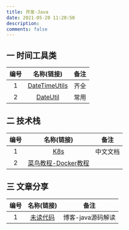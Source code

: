 ```yaml
---
title: 开发-Java
date: 2021-05-20 11:20:50
description: 
comments: false
---
```

## 一 时间工具类

| 编号 |                          名称(链接)                          | 备注 |
| :--: | :----------------------------------------------------------: | :--: |
|  1   | [DateTimeUtils](https://github.com/thunder413/DateTimeUtils) | 齐全 |
|  2   |       [DateUtil](https://github.com/easyjane/DateUtil)       | 常用 |

## 二 技术栈

| 编号 |                          名称(链接)                          |   备注   |
| :--: | :----------------------------------------------------------: | :------: |
|  1   |            [K8s](http://docs.kubernetes.org.cn/)             | 中文文档 |
|  2   | [菜鸟教程-Docker教程](https://www.runoob.com/docker/docker-tutorial.html) |          |

## 三 文章分享

| 编号 |             名称(链接)              |       备注        |
| :--: | :---------------------------------: | :---------------: |
|  1   | [未读代码](https://www.wdbyte.com/) | 博客-java源码解读 |

